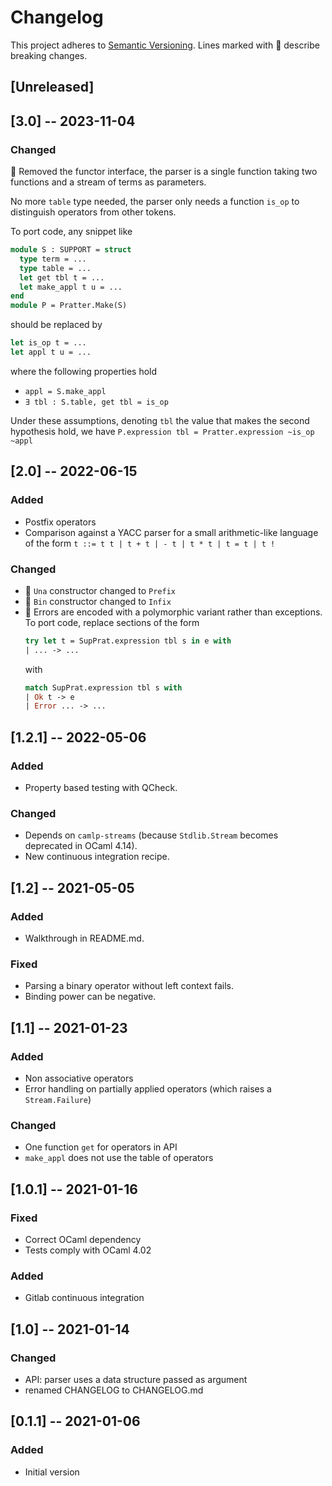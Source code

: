 # Changelog
This project adheres to [Semantic Versioning](https://semver.org/spec/v2.0.0.html).
Lines marked with 🧨 describe breaking changes.

## [Unreleased]

## [3.0] -- 2023-11-04
### Changed
🧨 Removed the functor interface, the parser is a single function taking two
functions and a stream of terms as parameters.

No more `table` type needed, the parser only needs a function `is_op` to
distinguish operators from other tokens.

To port code, any snippet like
```ocaml
module S : SUPPORT = struct
  type term = ...
  type table = ...
  let get tbl t = ...
  let make_appl t u = ...
end
module P = Pratter.Make(S)
```
should be replaced by
```ocaml
let is_op t = ...
let appl t u = ...
```
where the following properties hold
- `appl = S.make_appl`
- `∃ tbl : S.table, get tbl = is_op`

Under these assumptions,
denoting `tbl` the value that makes the second hypothesis hold,
we have `P.expression tbl = Pratter.expression ~is_op ~appl`

## [2.0] -- 2022-06-15
### Added
- Postfix operators
- Comparison against a YACC parser for a small arithmetic-like language of the form
  `t ::= t t | t + t | - t | t * t | t = t | t !`
### Changed
- 🧨 `Una` constructor changed to `Prefix`
- 🧨 `Bin` constructor changed to `Infix`
- 🧨 Errors are encoded with a polymorphic variant rather than exceptions.
  To port code, replace sections of the form
  ```ocaml
  try let t = SupPrat.expression tbl s in e with
  | ... -> ...
  ```
  with
  ```ocaml
  match SupPrat.expression tbl s with
  | Ok t -> e
  | Error ... -> ...
  ```

## [1.2.1] -- 2022-05-06
### Added
- Property based testing with QCheck.
### Changed
- Depends on `camlp-streams` (because `Stdlib.Stream` becomes deprecated in OCaml 4.14).
- New continuous integration recipe.

## [1.2] -- 2021-05-05
### Added
- Walkthrough in README.md.
### Fixed
- Parsing a binary operator without left context fails.
- Binding power can be negative.

## [1.1] -- 2021-01-23
### Added
- Non associative operators
- Error handling on partially applied operators (which raises a
  `Stream.Failure`)
### Changed
- One function `get` for operators in API
- `make_appl` does not use the table of operators

## [1.0.1] -- 2021-01-16
### Fixed
- Correct OCaml dependency
- Tests comply with OCaml 4.02
### Added
- Gitlab continuous integration

## [1.0] -- 2021-01-14
### Changed
- API: parser uses a data structure passed as argument
- renamed CHANGELOG to CHANGELOG.md

## [0.1.1] -- 2021-01-06
### Added
- Initial version
